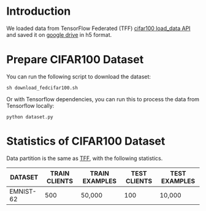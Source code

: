 # Introduction

We loaded data from TensorFlow Federated (TFF) [cifar100 load_data API](https://www.tensorflow.org/federated/api_docs/python/tff/simulation/datasets/cifar100/load_data)  and saved it on [google drive](https://drive.google.com/drive/folders/121SiMZj9WJMRNZHTkA1bBfBs-gPWG5nQ) in h5 format. 

# Prepare CIFAR100 Dataset

You can run the following script to download the dataset:

```
sh download_fedcifar100.sh
```

Or with Tensorflow dependencies, you can run this to process the data from Tensorflow locally:

```
python dataset.py
```

# Statistics of CIFAR100 Dataset

Data partition is the same as [TFF](https://www.tensorflow.org/federated/api_docs/python/tff/simulation/datasets/cifar100), with the following statistics.  

| DATASET   | TRAIN CLIENTS | TRAIN EXAMPLES | TEST CLIENTS | TEST EXAMPLES |
| --------- | ------------- | -------------- | ------------ | ------------- |
| EMNIST-62 | 500           | 50,000         | 100          | 10,000        |

